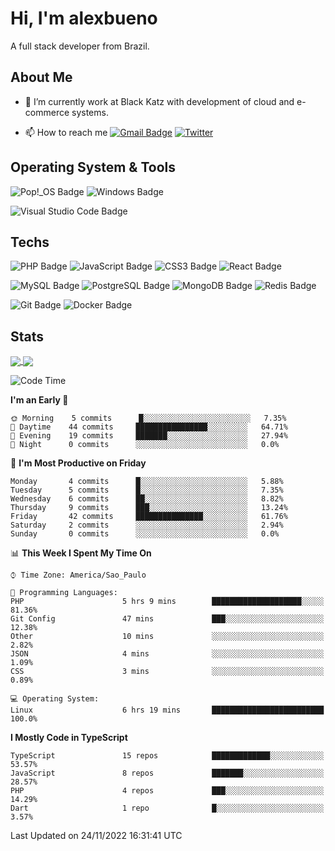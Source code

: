# Hi, I'm alexbueno

A full stack developer from Brazil.

## About Me

- 🌱 I’m currently work at Black Katz with development of cloud and e-commerce systems.

- 📫 How to reach me [![Gmail Badge](https://img.shields.io/badge/-gmail-c14438?style=for-the-badge&logo=Gmail&logoColor=ffffff)](mailto:alexsandrofbueno@gmail.com) [![Twitter](https://img.shields.io/badge/twitter-1DA1F2.svg?style=for-the-badge&logo=twitter&logoColor=ffffff)](https://twitter.com/Alex_Bueno_7)

## Operating System & Tools

![Pop!_OS Badge](https://img.shields.io/badge/Pop!__OS-48B9C7?logo=popos&logoColor=fff&style=flat)
![Windows Badge](https://img.shields.io/badge/Windows-0078D6?logo=windows&logoColor=fff&style=flat)

![Visual Studio Code Badge](https://img.shields.io/badge/Visual%20Studio%20Code-007ACC?logo=visualstudiocode&logoColor=fff&style=flat)

## Techs

![PHP Badge](https://img.shields.io/badge/PHP-777BB4?logo=php&logoColor=fff&style=flat)
![JavaScript Badge](https://img.shields.io/badge/JavaScript-F7DF1E?logo=javascript&logoColor=000&style=flat)
![CSS3 Badge](https://img.shields.io/badge/CSS3-1572B6?logo=css3&logoColor=fff&style=flat)
![React Badge](https://img.shields.io/badge/React-61DAFB?logo=react&logoColor=000&style=flat)

![MySQL Badge](https://img.shields.io/badge/MySQL-4479A1?logo=mysql&logoColor=fff&style=flat)
![PostgreSQL Badge](https://img.shields.io/badge/PostgreSQL-4169E1?logo=postgresql&logoColor=fff&style=flat)
![MongoDB Badge](https://img.shields.io/badge/MongoDB-47A248?logo=mongodb&logoColor=fff&style=flat)
![Redis Badge](https://img.shields.io/badge/Redis-DC382D?logo=redis&logoColor=fff&style=flat)

![Git Badge](https://img.shields.io/badge/Git-F05032?logo=git&logoColor=fff&style=flat)
![Docker Badge](https://img.shields.io/badge/Docker-2496ED?logo=docker&logoColor=fff&style=flat)


## Stats

<a href="https://github.com/anuraghazra/github-readme-stats">
  <img align="center" src="https://github-readme-stats.vercel.app/api?username=alexbueno7&hide=contribs,prs&show_icons=true&theme=radical" />
</a>
<a href="https://github.com/anuraghazra/convoychat">
  <img align="center" src="https://github-readme-stats.vercel.app/api/top-langs/?username=alexbueno7" />
</a>

<!--START_SECTION:waka-->
![Code Time](http://img.shields.io/badge/Code%20Time-649%20hrs%2058%20mins-blue)

**I'm an Early 🐤** 

```text
🌞 Morning    5 commits      █░░░░░░░░░░░░░░░░░░░░░░░░   7.35% 
🌆 Daytime    44 commits     ████████████████░░░░░░░░░   64.71% 
🌃 Evening    19 commits     ███████░░░░░░░░░░░░░░░░░░   27.94% 
🌙 Night      0 commits      ░░░░░░░░░░░░░░░░░░░░░░░░░   0.0%

```
📅 **I'm Most Productive on Friday** 

```text
Monday       4 commits      █░░░░░░░░░░░░░░░░░░░░░░░░   5.88% 
Tuesday      5 commits      █░░░░░░░░░░░░░░░░░░░░░░░░   7.35% 
Wednesday    6 commits      ██░░░░░░░░░░░░░░░░░░░░░░░   8.82% 
Thursday     9 commits      ███░░░░░░░░░░░░░░░░░░░░░░   13.24% 
Friday       42 commits     ███████████████░░░░░░░░░░   61.76% 
Saturday     2 commits      ░░░░░░░░░░░░░░░░░░░░░░░░░   2.94% 
Sunday       0 commits      ░░░░░░░░░░░░░░░░░░░░░░░░░   0.0%

```


📊 **This Week I Spent My Time On** 

```text
⌚︎ Time Zone: America/Sao_Paulo

💬 Programming Languages: 
PHP                      5 hrs 9 mins        ████████████████████░░░░░   81.36% 
Git Config               47 mins             ███░░░░░░░░░░░░░░░░░░░░░░   12.38% 
Other                    10 mins             ░░░░░░░░░░░░░░░░░░░░░░░░░   2.82% 
JSON                     4 mins              ░░░░░░░░░░░░░░░░░░░░░░░░░   1.09% 
CSS                      3 mins              ░░░░░░░░░░░░░░░░░░░░░░░░░   0.89%

💻 Operating System: 
Linux                    6 hrs 19 mins       █████████████████████████   100.0%

```

**I Mostly Code in TypeScript** 

```text
TypeScript               15 repos            █████████████░░░░░░░░░░░░   53.57% 
JavaScript               8 repos             ███████░░░░░░░░░░░░░░░░░░   28.57% 
PHP                      4 repos             ███░░░░░░░░░░░░░░░░░░░░░░   14.29% 
Dart                     1 repo              █░░░░░░░░░░░░░░░░░░░░░░░░   3.57%

```



 Last Updated on 24/11/2022 16:31:41 UTC
<!--END_SECTION:waka-->
